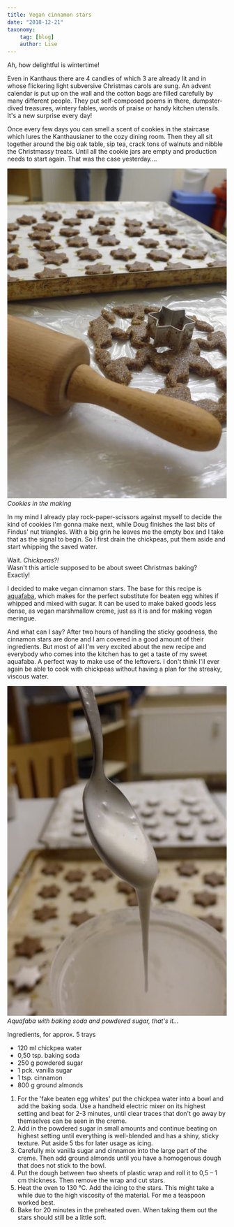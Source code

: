 ```yaml
---
title: Vegan cinnamon stars
date: "2018-12-21"
taxonomy:
    tag: [blog]
    author: Lise
---
```

Ah, how delightful is wintertime!

Even in Kanthaus there are 4 candles of which 3 are already lit and in whose flickering light subversive Christmas carols are sung. An advent calendar is put up on the wall and the cotton bags are filled carefully by many different people. They put self-composed poems in there, dumpster-dived treasures, wintery fables, words of praise or handy kitchen utensils. It's a new surprise every day!

Once every few days you can smell a scent of cookies in the staircase which lures the Kanthausianer to the cozy dining room. Then they all sit together around the big oak table, sip tea, crack tons of walnuts and nibble the Christmassy treats. Until all the cookie jars are empty and production needs to start again. That was the case yesterday….

![](stars.jpg)<br>
_Cookies in the making_

In my mind I already play rock-paper-scissors against myself to decide the kind of cookies I'm gonna make next, while Doug finishes the last bits of Findus' nut triangles. With a big grin he leaves me the empty box and I take that as the signal to begin. So I first drain the chickpeas, put them aside and start whipping the saved water.

Wait. *Chickpeas?!*<br>
Wasn't this article supposed to be about sweet Christmas baking?<br>
Exactly!

I decided to make vegan cinnamon stars. The base for this recipe is [aquafaba](https://en.wikipedia.org/wiki/Aquafaba), which makes for the perfect substitute for beaten egg whites if whipped and mixed with sugar. It can be used to make baked goods less dense, as vegan marshmallow creme, just as it is and for making vegan meringue.

And what can I say? After two hours of handling the sticky goodness, the cinnamon stars are done and I am covered in a good amount of their ingredients. But most of all I'm very excited about the new recipe and everybody who comes into the kitchen has to get a taste of my sweet aquafaba. A perfect way to make use of the leftovers. I don't think I'll ever again be able to cook with chickpeas without having a plan for the streaky, viscous water.

![](aquafaba.jpg)<br>
_Aquafaba with baking soda and powdered sugar, that's it..._

Ingredients, for approx. 5 trays

- 120 ml chickpea water
- 0,50 tsp. baking soda
- 250 g powdered sugar
- 1 pck. vanilla sugar
- 1 tsp. cinnamon
- 800 g ground almonds

1. For the 'fake beaten egg whites' put the chickpea water into a bowl and add the baking soda. Use a handheld electric mixer on its highest setting and beat for 2-3 minutes, until clear traces that don't go away by themselves can be seen in the creme.
2. Add in the powdered sugar in small amounts and continue beating on highest setting until everything is well-blended and has a shiny, sticky texture. Put aside 5 tbs for later usage as icing.
3. Carefully mix vanilla sugar and cinnamon into the large part of the creme. Then add ground almonds until you have a homogenous dough that does not stick to the bowl.
4. Put the dough between two sheets of plastic wrap and roll it to 0,5 – 1 cm thickness. Then remove the wrap and cut stars.
5. Heat the oven to 130 °C. Add the icing to the stars. This might take a while due to the high viscosity of the material. For me a teaspoon worked best.
6. Bake for 20 minutes in the preheated oven. When taking them out the stars should still be a little soft.
